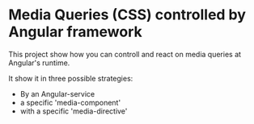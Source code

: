 # Media Queries (CSS) controlled by Angular framework
This project show how you can controll and react on media queries at Angular's runtime.

It show it in three possible strategies:
- By an Angular-service
- a specific 'media-component'
- with a specific 'media-directive'
